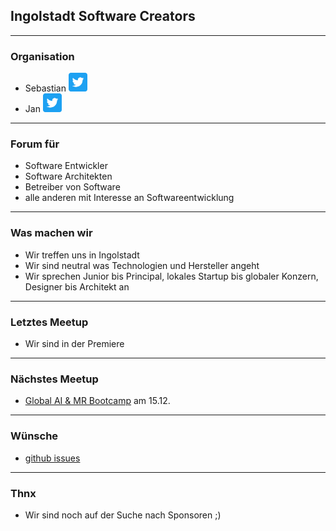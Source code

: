 ## Ingolstadt Software Creators 

---

### Organisation

- Sebastian [<img src="Assets/Twitter_Social_Icon_Rounded_Square_Color.png" alt="twitter" height="30"/>](https://twitter.com/codeheld)
- Jan [<img src="Assets/Twitter_Social_Icon_Rounded_Square_Color.png" alt="twitter" height="30"/>](https://twitter.com/jschweda)

---

### Forum für
- Software Entwickler
- Software Architekten
- Betreiber von Software
- alle anderen mit Interesse an Softwareentwicklung

---

### Was machen wir
- Wir treffen uns in Ingolstadt
- Wir sind neutral was Technologien und Hersteller angeht
- Wir sprechen Junior bis Principal, lokales Startup bis globaler Konzern, Designer bis Architekt an

---

### Letztes Meetup

- Wir sind in der Premiere

---

### Nächstes Meetup

- [Global AI & MR Bootcamp](https://www.globalaibootcamp.com/bootcamp/154bec01-a7cd-4bee-b36c-3f10bd19bc23) am 15.12. 

---


### Wünsche
- [github issues](https://github.com/jschweda/Ingolstadt-Software-Creators/issues)

---
### Thnx

- Wir sind noch auf der Suche nach Sponsoren ;)